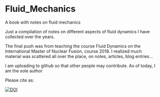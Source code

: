 # Fluid_Mechanics
A book with notes on fluid mechanics


Just a compilation of notes on different aspects of fluid
dynamics I have collected over the years.

The final push was from teaching the course Fluid Dynamics on the
International Master of Nuclear Fusion, course 2018. I realized much
material was scattered all over the place, on notes, articles, blog
entries...

I am uploading to github so that
other people may contribute. As of today, I am the sole author


Please cite as:

[![DOI](https://zenodo.org/badge/156372555.svg)](https://zenodo.org/badge/latestdoi/156372555)
